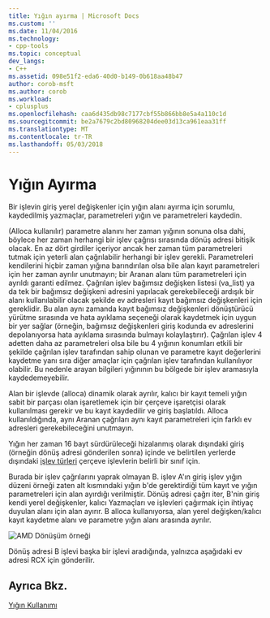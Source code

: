 ```yaml
---
title: Yığın ayırma | Microsoft Docs
ms.custom: ''
ms.date: 11/04/2016
ms.technology:
- cpp-tools
ms.topic: conceptual
dev_langs:
- C++
ms.assetid: 098e51f2-eda6-40d0-b149-0b618aa48b47
author: corob-msft
ms.author: corob
ms.workload:
- cplusplus
ms.openlocfilehash: caa6d435db98c7177cbf55b866bb8e5a4a110c1d
ms.sourcegitcommit: be2a7679c2bd80968204dee03d13ca961eaa31ff
ms.translationtype: MT
ms.contentlocale: tr-TR
ms.lasthandoff: 05/03/2018
---
```

# <a name="stack-allocation"></a>Yığın Ayırma
Bir işlevin giriş yerel değişkenler için yığın alanı ayırma için sorumlu, kaydedilmiş yazmaçlar, parametreleri yığın ve parametreleri kaydedin.  
  
 (Alloca kullanılır) parametre alanını her zaman yığının sonuna olsa dahi, böylece her zaman herhangi bir işlev çağrısı sırasında dönüş adresi bitişik olacak. En az dört girdiler içeriyor ancak her zaman tüm parametreleri tutmak için yeterli alan çağrılabilir herhangi bir işlev gerekli. Parametreleri kendilerini hiçbir zaman yığına barındırılan olsa bile alan kayıt parametreleri için her zaman ayrılır unutmayın; bir Aranan alanı tüm parametreleri için ayrıldı garanti edilmez. Çağrılan işlev bağımsız değişken listesi (va_list) ya da tek bir bağımsız değişkeni adresini yapılacak gerekebileceği ardışık bir alanı kullanılabilir olacak şekilde ev adresleri kayıt bağımsız değişkenleri için gereklidir. Bu alan aynı zamanda kayıt bağımsız değişkenleri dönüştürücü yürütme sırasında ve hata ayıklama seçeneği olarak kaydetmek için uygun bir yer sağlar (örneğin, bağımsız değişkenleri giriş kodunda ev adreslerini depolanıyorsa hata ayıklama sırasında bulmayı kolaylaştırır). Çağrılan işlev 4 adetten daha az parametreleri olsa bile bu 4 yığının konumları etkili bir şekilde çağrılan işlev tarafından sahip olunan ve parametre kayıt değerlerini kaydetme yanı sıra diğer amaçlar için çağrılan işlev tarafından kullanılıyor olabilir.  Bu nedenle arayan bilgileri yığınının bu bölgede bir işlev aramasıyla kaydedemeyebilir.  
  
 Alan bir işlevde (alloca) dinamik olarak ayrılır, kalıcı bir kayıt temeli yığın sabit bir parçası olan işaretlemek için bir çerçeve işaretçisi olarak kullanılması gerekir ve bu kayıt kaydedilir ve giriş başlatıldı. Alloca kullanıldığında, aynı Aranan çağrıları aynı kayıt parametreleri için farklı ev adresleri gerekebileceğini unutmayın.  
  
 Yığın her zaman 16 bayt sürdürüleceği hizalanmış olarak dışındaki giriş (örneğin dönüş adresi gönderilen sonra) içinde ve belirtilen yerlerde dışındaki [işlev türleri](../build/function-types.md) çerçeve işlevlerin belirli bir sınıf için.  
  
 Burada bir işlev çağrılarını yaprak olmayan B. işlev A'ın giriş işlev yığın düzeni örneği zaten alt kısmındaki yığın b'de gerektirdiği tüm kayıt ve yığın parametreleri için alan ayırdığı verilmiştir. Dönüş adresi çağrı iter, B'nin giriş kendi yerel değişkenler, kalıcı Yazmaçları ve işlevleri çağırmak için ihtiyaç duyulan alanı için alan ayırır. B alloca kullanıyorsa, alan yerel değişken/kalıcı kayıt kaydetme alanı ve parametre yığın alanı arasında ayrılır.  
  
 ![AMD Dönüşüm örneği](../build/media/vcamd_conv_ex_5.png "vcAmd_conv_ex_5")  
  
 Dönüş adresi B işlevi başka bir işlevi aradığında, yalnızca aşağıdaki ev adresi RCX için gönderilir.  
  
## <a name="see-also"></a>Ayrıca Bkz.  
 [Yığın Kullanımı](../build/stack-usage.md)